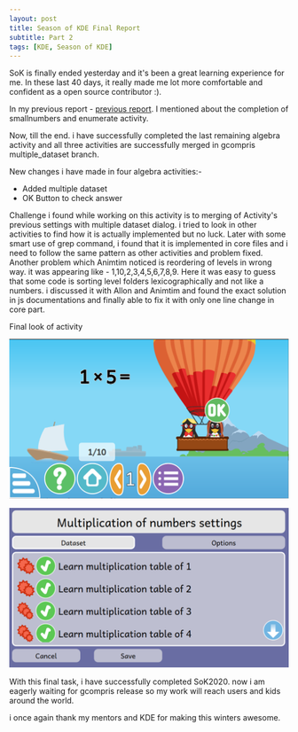 ```yaml
---
layout: post
title: Season of KDE Final Report
subtitle: Part 2
tags: [KDE, Season of KDE]
---
```

SoK is finally ended yesterday and it's been a great learning experience for me. In these last 40 days, it really made me lot more comfortable and confident as a open source contributor :).

In my previous report - [previous report](https://shivam8287.github.io/2020-01-30-sokStatus/). I mentioned about the completion of smallnumbers and enumerate activity.

Now, till the end. i have successfully completed the last remaining algebra activity and all three activities are successfully merged in gcompris multiple_dataset branch.

New changes i have made in four algebra activities:-
* Added multiple dataset
* OK Button to check answer

Challenge i found while working on this activity is to merging of Activity's previous settings with multiple dataset dialog. i tried to look in other activities to find how it is actually implemented but no luck. Later with some smart use of grep command, i found that it is implemented in core files and i need to follow the same pattern as other activities and problem fixed. Another problem which Animtim noticed is reordering of levels in wrong way. it was appearing like - 1,10,2,3,4,5,6,7,8,9. Here it was easy to guess that some code is sorting level folders lexicographically and not like a numbers. i discussed it with Allon and Animtim and found the exact solution in js documentations and finally able to fix it with only one line change in core part. 

Final look of activity

![Algebra Activity](/img/algebra.png "Algebra Activity")

![Dataset](/img/dataset.png "dataset")


With this final task, i have successfully completed SoK2020. now i am eagerly waiting for gcompris release so my work will reach users and kids around the world.

i once again thank my mentors and KDE for making this winters awesome. 
